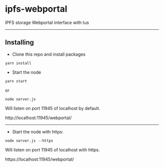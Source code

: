 # ipfs-webportal
IPFS storage Webportal interface with tus

---

## Installing

- Clone this repo and install packages

```yarn install```

- Start the node

```yarn start```

or

```node server.js```

Will listen on port 11945 of localhost by default.

http://localhost:11945/webportal/

---

- Start the node with https:

```node server.js --https```

Will listen on port 11945 of localhost with https.

https://localhost:11945/webportal/




